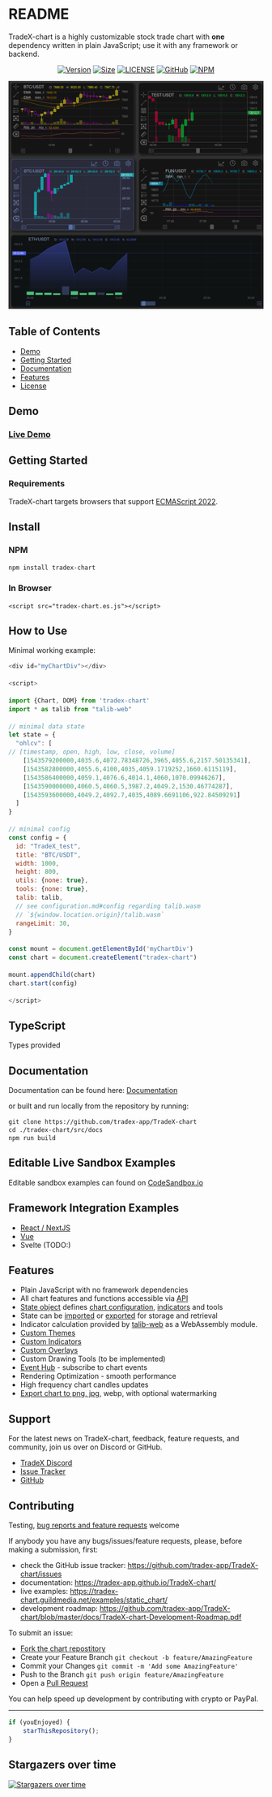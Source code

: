 # README

TradeX-chart is a highly customizable stock trade chart with **one** dependency written in plain JavaScript; use it with any framework or backend.

<div align="center">

[![Version](https://badgen.net/npm/v/tradex-chart)](https://www.npmjs.com/package/tradex-chart)
[![Size](https://badgen.net/bundlephobia/minzip/tradex-chart)](https://bundlephobia.com/result?p=tradex-chart)
[![LICENSE](https://badgen.net/github/license/tradex-app/tradex-chart)](LICENSE)
[![GitHub](https://badgen.net/badge/icon/github?icon=github&label)](https://github.com/tradex-app/TradeX-chart)
[![NPM](https://badgen.net/badge/icon/npm?icon=npm&label)](https://www.npmjs.com/package/tradex-chart)

</div>

![](assets/EMA.png)

## Table of Contents

* [Demo](#demo)
* [Getting Started](#getting-started)
* [Documentation](/docs/documentation.md)
* [Features](#features)
* [License](/LICENSE)

## Demo

### [Live Demo](https://tradex-chart.guildmedia.net/)

## Getting Started

### Requirements

TradeX-chart targets browsers that support [ECMAScript 2022](https://www.ecma-international.org/wp-content/uploads/ECMA-262_13th_edition_june_2022.pdfhttps:/).

## Install

### NPM

```
npm install tradex-chart
```

### In Browser

```
<script src="tradex-chart.es.js"></script>
```

## How to Use

Minimal working example:

```javascript
<div id="myChartDiv"></div>

<script>

import {Chart, DOM} from 'tradex-chart'
import * as talib from "talib-web"

// minimal data state
let state = {
  "ohlcv": [
// [timestamp, open, high, low, close, volume]
    [1543579200000,4035.6,4072.78348726,3965,4055.6,2157.50135341],
    [1543582800000,4055.6,4100,4035,4059.1719252,1660.6115119],
    [1543586400000,4059.1,4076.6,4014.1,4060,1070.09946267],
    [1543590000000,4060.5,4060.5,3987.2,4049.2,1530.46774287],
    [1543593600000,4049.2,4092.7,4035,4089.6691106,922.84509291]
  ]
}

// minimal config
const config = {
  id: "TradeX_test",
  title: "BTC/USDT",
  width: 1000,
  height: 800,
  utils: {none: true},
  tools: {none: true},
  talib: talib,
  // see configuration.md#config regarding talib.wasm
  // `${window.location.origin}/talib.wasm`
  rangeLimit: 30,
}

const mount = document.getElementById('myChartDiv')
const chart = document.createElement("tradex-chart")

mount.appendChild(chart)
chart.start(config)

</script>
```

## TypeScript

Types provided

## Documentation

Documentation can be found here:
[Documentation](https://tradex-app.github.io/TradeX-chart/)

or built and run locally from the repository by running:

```shell
git clone https://github.com/tradex-app/TradeX-chart
cd ./tradex-chart/src/docs
npm run build
```

## Editable Live Sandbox Examples

Editable sandbox examples can found on [CodeSandbox.io](https://codesandbox.io/u/tradex-app)

## Framework Integration Examples

* [React / NextJS](nextjs)
* [Vue](https://github.com/tradex-app/TradeX-Chart-Vue-JS)
* Svelte (TODO:)

## Features

* Plain JavaScript with no framework dependencies
* All chart features and functions accessible via [API](https://tradex-app.github.io/TradeX-chart/api/core/)
* [State object](https://tradex-app.github.io/TradeX-chart/reference/state/) defines [chart configuration](https://tradex-app.github.io/TradeX-chart/reference/02_configuration/), [indicators](https://tradex-app.github.io/TradeX-chart/reference/indicators_default/) and tools
* State can be [imported](https://https://tradex-app.github.io/TradeX-chart/reference/state/#create-and-use-a-state) or [exported](https://tradex-app.github.io/TradeX-chart/reference/state/#export) for storage and retrieval
* Indicator calculation provided by [talib-web](https://https://anchegt.github.io/talib-web/) as a WebAssembly module.
* [Custom Themes](https://tradex-app.github.io/TradeX-chart/reference/themes/)
* [Custom Indicators](https://tradex-app.github.io/TradeX-chart/reference/indicators_default/https:/)
* [Custom Overlays](https://tradex-app.github.io/TradeX-chart/reference/overlays_custom/https:/)
* Custom Drawing Tools (to be implemented)
* [Event Hub](https://tradex-app.github.io/TradeX-chart/reference/events/) - subscribe to chart events
* Rendering Optimization - smooth performance
* High frequency chart candles updates
* [Export chart to png, jpg](https://tradex-app.github.io/TradeX-chart/reference/api-examples/#download-image), webp, with optional watermarking

## Support

For the latest news on TradeX-chart, feedback, feature requests, and community, join us over on Discord or GitHub.

* [TradeX Discord](https://discord.gg/dMegsSQDe)
* [Issue Tracker](https://github.com/tradex-app/TradeX-chart/issues)
* [GitHub](https://github.com/tradex-app/TradeX-chart/discussions)

## Contributing

Testing, [bug reports and feature requests](https://github.com/tradex-app/TradeX-chart/issues) welcome

If anybody you have any bugs/issues/feature requests, please, before making a submission, first:
* check the GitHub issue tracker: https://github.com/tradex-app/TradeX-chart/issues
* documentation: https://tradex-app.github.io/TradeX-chart/
* live examples: https://tradex-chart.guildmedia.net/examples/static_chart/
* development roadmap: https://github.com/tradex-app/TradeX-chart/blob/master/docs/TradeX-chart-Development-Roadmap.pdf

To submit an issue:
* [Fork the chart repostitory](https://github.com/tradex-app/TradeX-chart/fork)
* Create your Feature Branch ``git checkout -b feature/AmazingFeature``
* Commit your Changes ``git commit -m 'Add some AmazingFeature'``
* Push to the Branch ``git push origin feature/AmazingFeature``
* Open a [Pull Request](https://github.com/tradex-app/TradeX-chart/pulls)

You can help speed up development by contributing with crypto or PayPal.

---

```javascript
if (youEnjoyed) {
    starThisRepository();
}
```
                        
## Stargazers over time
[![Stargazers over time](https://starchart.cc/tradex-app/TradeX-chart.svg?variant=adaptive)](https://starchart.cc/tradex-app/TradeX-chart)

                    